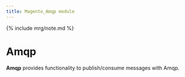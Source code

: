 ```yaml
---
title: Magento_Amqp module
---
```


{% include mrg/note.md %}

# Amqp

**Amqp** provides functionality to publish/consume messages with Amqp.


